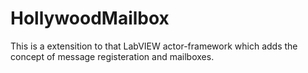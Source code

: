 # HollywoodMailbox
This is a extensition to that LabVIEW actor-framework which adds the concept of message registeration and mailboxes. 
